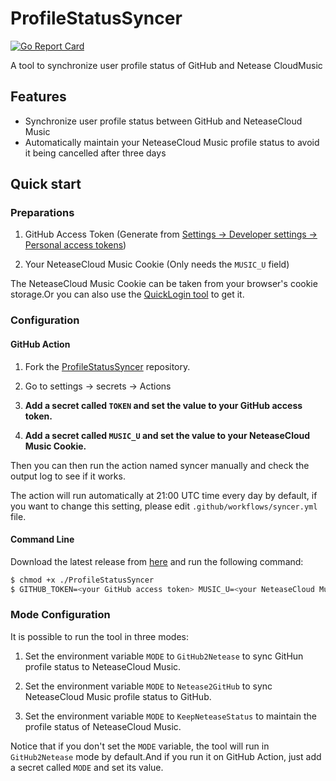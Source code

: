 # ProfileStatusSyncer

[![Go Report Card](https://goreportcard.com/badge/github.com/XiaoMengXinX/ProfileStatusSyncer)](https://goreportcard.com/report/github.com/XiaoMengXinX/ProfileStatusSyncer)


A tool to synchronize user profile status of GitHub and Netease CloudMusic

## Features

- Synchronize user profile status between GitHub and NeteaseCloud Music
- Automatically maintain your NeteaseCloud Music profile status to avoid it being cancelled after three days

## Quick start

### Preparations

1. GitHub Access Token (Generate
   from [Settings -> Developer settings -> Personal access tokens](https://github.com/settings/tokens))

2. Your NeteaseCloud Music Cookie (Only needs the `MUSIC_U` field)

The NeteaseCloud Music Cookie can be taken from your browser's cookie storage.Or you can also use
the [QuickLogin tool](https://github.com/XiaoMengXinX/Fuck163MusicTasks/releases/tag/v2.1.1) to get it.

### Configuration

#### GitHub Action

1. Fork the [ProfileStatusSyncer](https://github.com/XiaoMengXinX/ProfileStatusSyncer) repository.

2. Go to settings -> secrets -> Actions

3. **Add a secret called `TOKEN` and set the value to your GitHub access token.**

4. **Add a secret called `MUSIC_U` and set the value to your NeteaseCloud Music Cookie.**

Then you can then run the action named syncer manually and check the output log to see if it works.

The action will run automatically at 21:00 UTC time every day by default, if you want to change this setting, please
edit `.github/workflows/syncer.yml` file.

#### Command Line

Download the latest release from [here](https://github.com/XiaoMengXinX/ProfileStatusSyncer/releases/latest) and run the
following command:

```bash
$ chmod +x ./ProfileStatusSyncer
$ GITHUB_TOKEN=<your GitHub access token> MUSIC_U=<your NeteaseCloud Music Cookie> ./ProfileStatusSyncer
```

### Mode Configuration

It is possible to run the tool in three modes:

1. Set the environment variable `MODE` to `GitHub2Netease` to sync GitHun profile status to NeteaseCloud Music.

2. Set the environment variable `MODE` to `Netease2GitHub` to sync NeteaseCloud Music profile status to GitHub.

3. Set the environment variable `MODE` to `KeepNeteaseStatus` to maintain the profile status of NeteaseCloud Music.

Notice that if you don't set the `MODE` variable, the tool will run in `GitHub2Netease` mode by default.And if you run
it on GitHub Action, just add a secret called `MODE` and set its value.